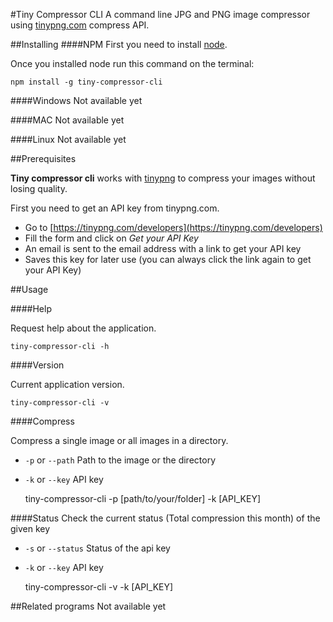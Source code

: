 #Tiny Compressor CLI
A command line JPG and PNG image compressor using [tinypng.com](https://tinypng.com) compress API.

##Installing
####NPM
First you need to install [node](https://nodejs.org/en/).

Once you installed node run this command on the terminal:

    npm install -g tiny-compressor-cli

####Windows
Not available yet

####MAC
Not available yet

####Linux
Not available yet

##Prerequisites

**Tiny compressor cli** works with [tinypng](https://tinypng.com) to compress your images without losing quality.

First you need to get an API key from tinypng.com.

+ Go to [https://tinypng.com/developers](https://tinypng.com/developers)
+ Fill the form and click on *Get your API Key*
+ An email is sent to the email address with a link to get your API key
+ Saves this key for later use (you can always click the link again to get your API Key)


##Usage

####Help

Request help about the application.

    tiny-compressor-cli -h

####Version

Current application version.

    tiny-compressor-cli -v

####Compress

Compress a single image or all images in a directory.

+ `-p` or `--path` Path to the image or the directory
+ `-k` or `--key` API key


    tiny-compressor-cli -p [path/to/your/folder] -k [API_KEY]

####Status
Check the current status (Total compression this month) of the given key

+ `-s` or `--status` Status of the api key
+ `-k` or `--key` API key


    tiny-compressor-cli -v -k [API_KEY]

##Related programs
Not available yet